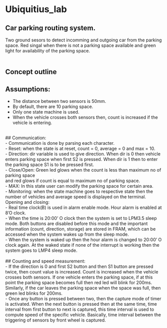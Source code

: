 # Ubiquitius_lab
## Car parking routing system.<br/>
Two ground sesors to detect incomming and outgoing car from the parking space. Red singal when there is not a parking space available and green light for availability of the parking space.<br/>
<br/>
## Concept outline<br/>
## Assumptions:<br/>
- The distance between two sensors is 50mm.<br/>
- By default, there are 10 parking space.<br/>
- Only one state machine is used.<br/>
- When the vehicle crosses both sensors then, count is increased if the vehicle is entering.<br/>
<br/> 
## Communication:<br/>
- Communication is done by parsing each character.<br/>
- Reset: when the state is at reset, count = 0, average = 0 and max = 10.<br/>
- Direction: dir variable is used to give direction. When dir is 0 then vehicle enters parking 
  space when first S2 is pressed. When dir is 1 then to enter the parking space S1 is to be 
  pressed first.<br/>
- Close/Open: Green led glows when the count is less than maximum no of parking space <br/>
  and red glows if count is equal to maximum no of parking space.<br/>
- MAX: In this state user can modify the parking space for certain area.<br/>
- Monitoring: when the state machine goes to respective state then the number of vehicles
  and average speed is displayed on the terminal.<br/>
  Opening and closing:<br/>
- Real time clock(B) is used in alarm enable mode. Hour alarm is enabled at 8’O clock.<br/>
- When the time is 20:00’ O clock then the system is set to LPM3.5 sleep mode. Both buttons 
  are disabled before this mode and the important information (count, direction, storage) are 
  stored in FRAM, which can be accessed when the system wakes up from the sleep mode.<br/>
- When the system is waked up then the hour alarm is changed to 20:00’ O clock again. At 
  the waked state if none of the interrupt is working then the system goes to LMP4 sleep 
  mode.<br/>
<br/>
## Counting and speed measurement:<br/>
- If the direction is 0 and first S2 button and then S1 button are pressed twice, then count value is 
  increased. Count is increased when the vehicle crosses both sensors. If one vehicle enters the 
  parking space, if at this point the parking space becomes full then red led will blink for 200ms. 
  Similarly, if the car leaves the parking space when the space was full, then green led blinks for 
  200ms.<br/>
- Once any button is pressed between two, then the capture mode of timer is activated. When the 
  next button is pressed then at the same time, time interval from first button to next is captured, this 
  time interval is used to compute speed of the specific vehicle. Basically, time interval between the 
  triggering of sensors by front wheel is captured.
